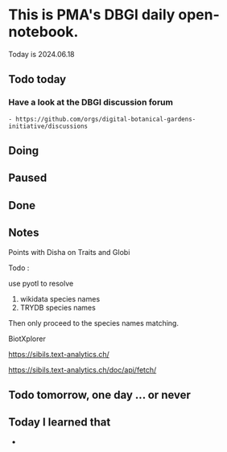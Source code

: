 

# This is PMA's DBGI daily open-notebook.

Today is 2024.06.18

## Todo today

### Have a look at the DBGI discussion forum
    - https://github.com/orgs/digital-botanical-gardens-initiative/discussions
###
###

## Doing

## Paused

## Done

## Notes

Points with Disha on Traits and Globi

Todo :

use pyotl to resolve
1. wikidata species names
2. TRYDB species names

Then only proceed to the species names matching.


BiotXplorer

https://sibils.text-analytics.ch/

https://sibils.text-analytics.ch/doc/api/fetch/






## Todo tomorrow, one day ... or never

###
###
###


## Today I learned that

-